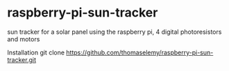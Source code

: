 # raspberry-pi-sun-tracker
sun tracker for a solar panel using the raspberry pi, 4 digital photoresistors and motors 



Installation 
  git clone https://github.com/thomaselemy/raspberry-pi-sun-tracker.git
